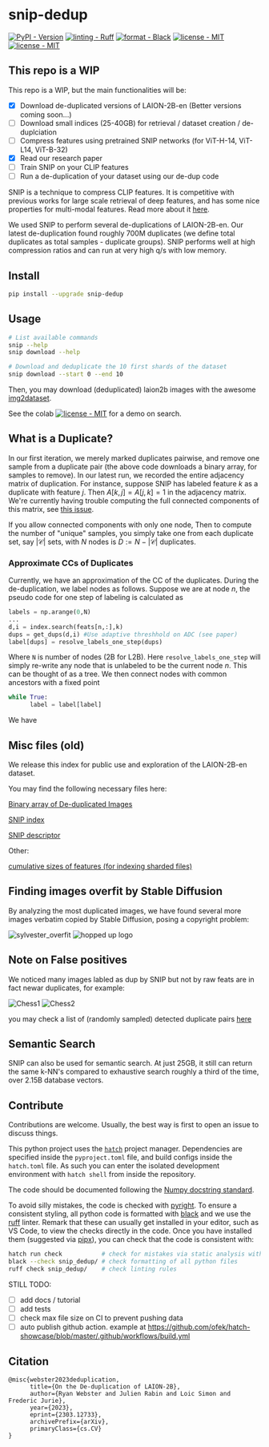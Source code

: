 # snip-dedup

[![PyPI - Version](https://img.shields.io/pypi/v/snip-dedup.svg?logo=pypi&label=PyPI&logoColor=gold)](https://pypi.org/project/snip-dedup/)
[![linting - Ruff](https://img.shields.io/endpoint?url=https://raw.githubusercontent.com/charliermarsh/ruff/main/assets/badge/v0.json)](https://github.com/charliermarsh/ruff)
[![format - Black](https://img.shields.io/badge/code%20style-black-000000.svg)](https://github.com/psf/black)
[![license - MIT](https://img.shields.io/badge/license-MIT-9400d3.svg)](https://spdx.org/licenses/)
[![license - MIT](https://colab.research.google.com/assets/colab-badge.svg)](https://colab.research.google.com/drive/1nKccWcCz566qDg3AohTV-zjBn7u_INnG?usp=sharing)

## This repo is a WIP

This repo is a WIP, but the main functionalities will be:

- [x] Download de-duplicated versions of LAION-2B-en (Better versions coming soon...)
- [ ] Download small indices (25-40GB) for retrieval / dataset creation / de-duplciation
- [ ] Compress features using pretrained SNIP networks (for ViT-H-14, ViT-L14, ViT-B-32)
- [x] Read our research paper
- [ ] Train SNIP on your CLIP features
- [ ] Run a de-duplication of your dataset using our de-dup code

SNIP is a technique to compress CLIP features. It is competitive with previous works for large scale retrieval of deep features, and has some nice properties for multi-modal features. Read more about it [here](https://arxiv.org/abs/2303.12733). 

We used SNIP to perform several de-duplications of LAION-2B-en. Our latest de-duplication found roughly 700M duplicates (we define total duplicates as total samples - duplicate groups). SNIP performs well at high compression ratios and can run at very high q/s with low memory.

## Install

```sh
pip install --upgrade snip-dedup
```

## Usage

```sh
# List available commands
snip --help
snip download --help

# Download and deduplicate the 10 first shards of the dataset
snip download --start 0 --end 10
```

Then, you may download (deduplicated) laion2b images with the awesome [img2dataset](https://github.com/rom1504/img2dataset).

See the colab [![license - MIT](https://colab.research.google.com/assets/colab-badge.svg)](https://colab.research.google.com/drive/1nKccWcCz566qDg3AohTV-zjBn7u_INnG?usp=sharing) for a demo on search.

## What is a Duplicate?

In our first iteration, we merely marked duplicates pairwise, and remove one sample from a duplicate pair (the above code downloads a binary array, for samples to remove). In our latest run, we recorded the entire adjacency matrix of duplication. For instance, suppose SNIP has labeled feature $k$ as a duplicate with feature $j$. Then $A[k,j] = A[j,k] = 1$ in the adjacency matrix. We're currently having trouble computing the full connected components of this matrix, see [this issue](https://github.com/ryanwebster90/snip-dedup/issues/7#issue-1639736690). 

If you allow connected components with only one node, Then to compute the number of "unique" samples, you simply take one from each duplicate set, say $|\mathcal{C}|$ sets, with $N$ nodes is $D := N - |\mathcal{C}|$ duplicates.

### Approximate CCs of Duplicates

Currently, we have an approximation of the CC of the duplicates. During the de-duplication, we label nodes as follows. Suppose we are at node $n$, the pseudo code for one step of labeling is calculated as
```python
labels = np.arange(0,N)
...
d,i = index.search(feats[n,:],k)
dups = get_dups(d,i) #Use adaptive threshhold on ADC (see paper)
label[dups] = resolve_labels_one_step(dups)
```
Where `N` is number of nodes (2B for L2B). Here `resolve_labels_one_step` will simply re-write any node that is unlabeled to be the current node $n$. This can be thought of as a tree. We then connect nodes with common ancestors with a fixed point
```python
while True:
      label = label[label]
```

We have

## Misc files (old)

We release this index for public use and exploration of the LAION-2B-en dataset.

You may find the following necessary files here:

[Binary array of De-duplicated Images](https://drive.google.com/file/d/1RYDylZKaPyaVs5YNwIrGqHU2BewdFwxY/view?usp=sharing)

[SNIP index](https://drive.google.com/file/d/1RYDylZKaPyaVs5YNwIrGqHU2BewdFwxY/view?usp=sharing)

[SNIP descriptor](https://drive.google.com/file/d/1QTA9yWevwPMhvMW8P5mAIBDy42xUpr-m/view?usp=share_link)

Other:

[cumulative sizes of features (for indexing sharded files)](https://drive.google.com/file/d/1OdVt5rjYw55XfMhsQSdqcVOP7lG2qj4W/view?usp=sharing)

## Finding images overfit by Stable Diffusion

By analyzing the most duplicated images, we have found several more images verbatim copied by Stable Diffusion, posing a copyright problem:

![sylvester_overfit](https://user-images.githubusercontent.com/2905865/225423740-e0befaba-cb74-44bf-9a64-f5dd9cbd4c33.jpeg)
![hopped up logo](https://user-images.githubusercontent.com/2905865/225423836-7c64428b-6782-4452-8d29-1628dc192c6c.jpeg)


## Note on False positives
We noticed many images labled as dup by SNIP but not by raw feats are in fact newar duplicates, for example:

![Chess1](https://en.chessok.net/uploads/posts/2017-09/1506718434_knight-on-the-left-1.nc3.jpg)
![Chess2](https://m.media-amazon.com/images/I/51jNRpWUCjL.jpg)

you may check a list of (randomly sampled) detected duplicate pairs [here](https://docs.google.com/spreadsheets/d/1Eq46U3MbTXzNoLCvnHLcw64X3bWE3ZE8zMJVQU9_gCg/edit?usp=sharing)


## Semantic Search

SNIP can also be used for semantic search. At just 25GB, it still can return the same k-NN's compared to exhaustive search roughly a third of the time, over 2.15B database vectors. 

## Contribute

Contributions are welcome.
Usually, the best way is first to open an issue to discuss things.

This python project uses the [`hatch`][hatch] project manager.
Dependencies are specified inside the `pyproject.toml` file, and build configs inside the `hatch.toml` file.
As such you can enter the isolated development environment with `hatch shell` from inside the repository.

The code should be documented following the [Numpy docstring standard][docstring].

To avoid silly mistakes, the code is checked with [pyright][pyright].
To ensure a consistent styling, all python code is formatted with [black][black] and we use the [ruff][ruff] linter.
Remark that these can usually get installed in your editor, such as VS Code, to view the checks directly in the code.
Once you have installed them (suggested via [pipx][pipx]), you can check that the code is consistent with:

```sh
hatch run check           # check for mistakes via static analysis with pyright
black --check snip_dedup/ # check formatting of all python files
ruff check snip_dedup/    # check linting rules
```

STILL TODO:

- [ ] add docs / tutorial
- [ ] add tests
- [ ] check max file size on CI to prevent pushing data
- [ ] auto publish github action. example at https://github.com/ofek/hatch-showcase/blob/master/.github/workflows/build.yml

[hatch]: https://github.com/pypa/hatch
[pyright]: https://github.com/microsoft/pyright
[black]: https://github.com/psf/black
[ruff]: https://github.com/charliermarsh/ruff
[pipx]: https://github.com/pypa/pipx
[docstring]: https://numpydoc.readthedocs.io/en/latest/format.html

## Citation
```
@misc{webster2023deduplication,
      title={On the De-duplication of LAION-2B}, 
      author={Ryan Webster and Julien Rabin and Loic Simon and Frederic Jurie},
      year={2023},
      eprint={2303.12733},
      archivePrefix={arXiv},
      primaryClass={cs.CV}
}
```

